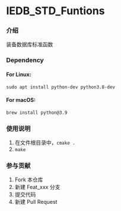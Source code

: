 # IEDB_STD_Funtions

### 介绍
装备数据库标准函数

### Dependency
#### For Linux:
```sudo apt install python-dev python3.8-dev```
#### For macOS:
```brew install python@3.9```
### 使用说明

1.  在文件根目录中，```cmake .```
2.  ```make```

### 参与贡献

1.  Fork 本仓库
2.  新建 Feat_xxx 分支
3.  提交代码
4.  新建 Pull Request
